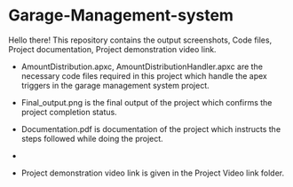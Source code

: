# Garage-Management-system
Hello there! 
This repository contains the output screenshots, Code files, Project documentation, Project demonstration video link.

- AmountDistribution.apxc, AmountDistributionHandler.apxc are the necessary code files required in this project which handle the apex triggers in the garage management system project.

- Final_output.png is the final output of the project which confirms the project completion status.

- Documentation.pdf is documentation of the project which instructs the steps followed while doing the project.
- 
- Project demonstration video link is given in the Project Video link folder.
